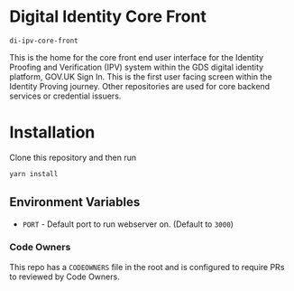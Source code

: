 # Digital Identity Core Front

`di-ipv-core-front`

This is the home for the core front end user interface for the Identity Proofing and Verification (IPV) system within the GDS digital identity platform, GOV.UK Sign In. This is the first user facing screen within the Identity Proving journey. Other repositories are used for core backend services or credential issuers.

# Installation

Clone this repository and then run

```bash
yarn install
```

## Environment Variables

- `PORT` - Default port to run webserver on. (Default to `3000`)

### Code Owners

This repo has a `CODEOWNERS` file in the root and is configured to require PRs to reviewed by Code Owners.

